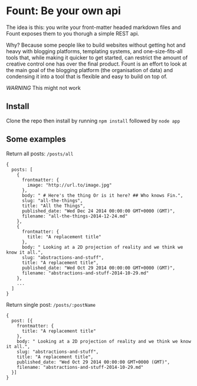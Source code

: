 # Fount: Be your own api
The idea is this: you write your front-matter headed markdown files and Fount exposes them to you thorugh a simple REST api.

Why? Because some people like to build websites without getting hot and heavy with blogging platforms, templating systems, and one-size-fits-all tools that, while making it quicker to get started, can restrict the amount of creative control one has over the final product. Fount is an effort to look at the main goal of the blogging platform (the organisation of data) and condensing it into a tool that is flexible and easy to build on top of.

*WARNING* This might not work

## Install
Clone the repo then install by running `npm install` followed by `node app`

## Some examples

Return all posts: `/posts/all`
```
{
  posts: [
    {
      frontmatter: {
        image: "http://url.to/image.jpg"
      },
      body: " # Here's the thing Or is it here? ## Who knows Fin.",
      slug: "all-the-things",
      title: "All the Things",
      published_date: "Wed Dec 24 2014 00:00:00 GMT+0000 (GMT)",
      filename: "all-the-things-2014-12-24.md"
    },
    {
      frontmatter: {
        title: "A replacement title"
      },
      body: " Looking at a 2D projection of reality and we think we know it all.",
      slug: "abstractions-and-stuff",
      title: "A replacement title",
      published_date: "Wed Oct 29 2014 00:00:00 GMT+0000 (GMT)",
      filename: "abstractions-and-stuff-2014-10-29.md"
    },
    ...
  ]
}
```

Return single post: `/posts/:postName`
```
{
  post: [{
    frontmatter: {
      title: "A replacement title"
    },
    body: " Looking at a 2D projection of reality and we think we know it all.",
    slug: "abstractions-and-stuff",
    title: "A replacement title",
    published_date: "Wed Oct 29 2014 00:00:00 GMT+0000 (GMT)",
    filename: "abstractions-and-stuff-2014-10-29.md"
  }]
}
```
